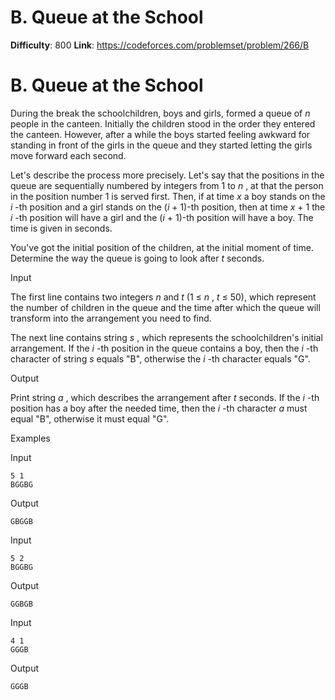 # B. Queue at the School 
**Difficulty**: 800 
**Link**: https://codeforces.com/problemset/problem/266/B

# B. Queue at the School
During the break the schoolchildren, boys and girls, formed a queue of _n_
people in the canteen. Initially the children stood in the order they entered
the canteen. However, after a while the boys started feeling awkward for
standing in front of the girls in the queue and they started letting the girls
move forward each second.

Let's describe the process more precisely. Let's say that the positions in the
queue are sequentially numbered by integers from 1 to _n_ , at that the person
in the position number 1 is served first. Then, if at time _x_ a boy stands on
the _i_ -th position and a girl stands on the (_i_ \+ 1)-th position, then at
time _x_ \+ 1 the _i_ -th position will have a girl and the (_i_ \+ 1)-th
position will have a boy. The time is given in seconds.

You've got the initial position of the children, at the initial moment of
time. Determine the way the queue is going to look after _t_ seconds.

Input

The first line contains two integers _n_ and _t_ (1 ≤  _n_ ,  _t_ ≤ 50), which
represent the number of children in the queue and the time after which the
queue will transform into the arrangement you need to find.

The next line contains string _s_ , which represents the schoolchildren's
initial arrangement. If the _i_ -th position in the queue contains a boy, then
the _i_ -th character of string _s_ equals "B", otherwise the _i_ -th
character equals "G".

Output

Print string _a_ , which describes the arrangement after _t_ seconds. If the
_i_ -th position has a boy after the needed time, then the _i_ -th character
_a_ must equal "B", otherwise it must equal "G".

Examples

Input

    
    
    5 1  
    BGGBG  
    

Output

    
    
    GBGGB  
    

Input

    
    
    5 2  
    BGGBG  
    

Output

    
    
    GGBGB  
    

Input

    
    
    4 1  
    GGGB  
    

Output

    
    
    GGGB  
    

